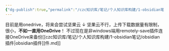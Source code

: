```yaml
---
{"dg-publish":true,"permalink":"/czc知识库/笔记/个人知识库构建/1-obsidian笔记/子/obsidian多端备份 库上传云端/","dgPassFrontmatter":true,"created":"2024-06-18T17:45:22.350+08:00","updated":"2024-12-08T11:22:29.736+08:00"}
---
```




目前是用onedrive，将来会尝试坚果云
↓
坚果云不行，上传下载数据量有限制，很小，**不如一直用OneDrive**！
不过现在是非windows端用remotely-save插件连接OneDrive来备份[[czc知识库/笔记/个人知识库构建/1-obsidian笔记/obsidian插件\|obsidian插件]]件.md]]
